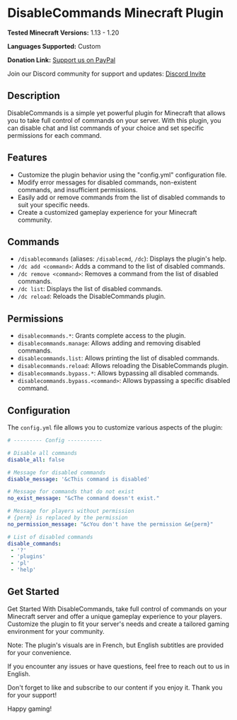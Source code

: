 # DisableCommands Minecraft Plugin

**Tested Minecraft Versions:** 1.13 - 1.20

**Languages Supported:** Custom

**Donation Link:** [Support us on PayPal](https://www.paypal.com/donate/?hosted_button_id=J4Y27JYWLYLBG)

Join our Discord community for support and updates: [Discord Invite](https://discord.com/invite/Xf3PjwXzKg)

## Description

DisableCommands is a simple yet powerful plugin for Minecraft that allows you to take full control of commands on your server. With this plugin, you can disable chat and list commands of your choice and set specific permissions for each command.

## Features

- Customize the plugin behavior using the "config.yml" configuration file.
- Modify error messages for disabled commands, non-existent commands, and insufficient permissions.
- Easily add or remove commands from the list of disabled commands to suit your specific needs.
- Create a customized gameplay experience for your Minecraft community.

## Commands

- `/disablecommands` (aliases: `/disablecmd`, `/dc`): Displays the plugin's help.
- `/dc add <command>`: Adds a command to the list of disabled commands.
- `/dc remove <command>`: Removes a command from the list of disabled commands.
- `/dc list`: Displays the list of disabled commands.
- `/dc reload`: Reloads the DisableCommands plugin.

## Permissions

- `disablecommands.*`: Grants complete access to the plugin.
- `disablecommands.manage`: Allows adding and removing disabled commands.
- `disablecommands.list`: Allows printing the list of disabled commands.
- `disablecommands.reload`: Allows reloading the DisableCommands plugin.
- `disablecommands.bypass.*`: Allows bypassing all disabled commands.
- `disablecommands.bypass.<command>`: Allows bypassing a specific disabled command.

## Configuration

The `config.yml` file allows you to customize various aspects of the plugin:

```yaml
# --------- Config -----------

# Disable all commands
disable_all: false

# Message for disabled commands
disable_message: '&cThis command is disabled'

# Message for commands that do not exist
no_exist_message: "&cThe command doesn't exist."

# Message for players without permission
# {perm} is replaced by the permission
no_permission_message: "&cYou don't have the permission &e{perm}"

# List of disabled commands
disable_commands:
 - '?'
 - 'plugins'
 - 'pl'
 - 'help'
```
## Get Started

Get Started
With DisableCommands, take full control of commands on your Minecraft server and offer a unique gameplay experience to your players. Customize the plugin to fit your server's needs and create a tailored gaming environment for your community.

Note: The plugin's visuals are in French, but English subtitles are provided for your convenience.

If you encounter any issues or have questions, feel free to reach out to us in English.

Don't forget to like and subscribe to our content if you enjoy it. Thank you for your support!

Happy gaming!
